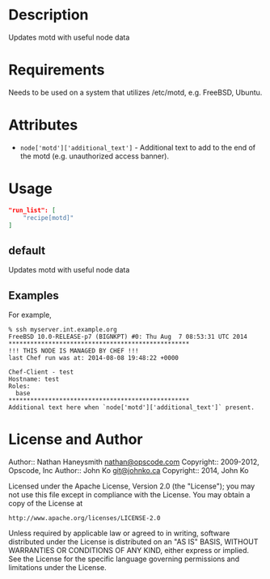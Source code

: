 Description
===========

Updates motd with useful node data

Requirements
============

Needs to be used on a system that utilizes /etc/motd, e.g. FreeBSD, Ubuntu.

Attributes
==========

* `node['motd']['additional_text']` - Additional text to add to the end
  of the motd (e.g. unauthorized access banner).

Usage
=====

```json
"run_list": [
    "recipe[motd]"
]
```

default
----

Updates motd with useful node data

Examples
--------

For example,

    % ssh myserver.int.example.org
    FreeBSD 10.0-RELEASE-p7 (BIGNKPT) #0: Thu Aug  7 08:53:31 UTC 2014     
    **************************************************
    !!! THIS NODE IS MANAGED BY CHEF !!!
    last Chef run was at: 2014-08-08 19:48:22 +0000
     
    Chef-Client - test
    Hostname: test
    Roles:
      base
    **************************************************
    Additional text here when `node['motd']['additional_text']` present.


License and Author
==================

Author:: Nathan Haneysmith <nathan@opscode.com>
Copyright:: 2009-2012, Opscode, Inc
Author:: John Ko <git@johnko.ca>
Copyright:: 2014, John Ko

Licensed under the Apache License, Version 2.0 (the "License");
you may not use this file except in compliance with the License.
You may obtain a copy of the License at

    http://www.apache.org/licenses/LICENSE-2.0

Unless required by applicable law or agreed to in writing, software
distributed under the License is distributed on an "AS IS" BASIS,
WITHOUT WARRANTIES OR CONDITIONS OF ANY KIND, either express or implied.
See the License for the specific language governing permissions and
limitations under the License.
